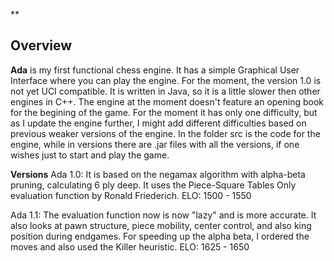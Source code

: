 ﻿


**

## Overview

**Ada** is my first functional chess engine. It has a simple Graphical User Interface where you can play the engine. For the moment, the version 1.0 is not yet UCI compatible. It is written in Java, so it is a little slower then other engines in C++. The engine at the moment doesn't feature an opening book for the begining of the game. For the moment it has only one difficulty, but as I update the engine further, I might add different difficulties based on previous weaker versions of the engine.
In the folder src is the code for the engine, while in versions there are .jar files with all the versions, if one wishes just to start and play the game.

**Versions**
Ada 1.0: It is based on the negamax algorithm with alpha-beta pruning, calculating 6 ply deep. It uses the Piece-Square Tables Only evaluation function by Ronald Friederich.
ELO: 1500 - 1550

Ada 1.1: The evaluation function now is now "lazy" and is more accurate. It also looks at pawn structure, piece mobility, center control, and also king position during endgames. For speeding up the alpha beta, I ordered the moves and also used the Killer heuristic.
ELO: 1625 - 1650

